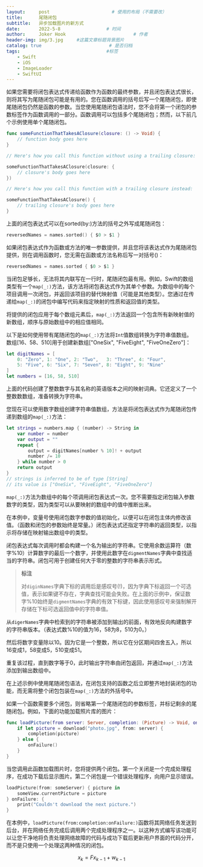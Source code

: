 ```yaml
---
layout:     post                       # 使用的布局（不需要改）
title:      尾随闭包         
subtitle:   异步加载图片的新方式 
date:       2022-5-8                 # 时间
author:     Joker Hook                         # 作者
header-img: img/3.jpg     #这篇文章标题背景图片
catalog: true                         # 是否归档
tags:                                #标签
    - Swift
    - iOS
    - ImageLoader
    - SwiftUI
---
```


如果您需要将闭包表达式传递给函数作为函数的最终参数，并且闭包表达式很长，则将其写为尾随闭包可能是有用的。您在函数调用的括号后写一个尾随闭包，即使尾随闭包仍然是函数的参数。当您使用尾随闭包语法时，您不会将第一个闭包的参数标签作为函数调用的一部分。函数调用可以包括多个尾随闭包；然而，以下前几个示例使用单个尾随闭包。
```swift
func someFunctionThatTakesAClosure(closure: () -> Void) {
    // function body goes here
}

// Here's how you call this function without using a trailing closure:

someFunctionThatTakesAClosure(closure: {
    // closure's body goes here
})

// Here's how you call this function with a trailing closure instead:

someFunctionThatTakesAClosure() {
    // trailing closure's body goes here
}
```

上面的闭包表达式可以在sorted(by:)方法的括号之外写成尾随闭包：
```swift
reversedNames = names.sorted() { $0 > $1 }
```

如果闭包表达式作为函数或方法的唯一参数提供，并且您将该表达式作为尾随闭包提供，则在调用函数时，您无需在函数或方法名称后写一对括号()：
```swift
reversedNames = names.sorted { $0 > $1 }
```

当闭包足够长，无法将其内联写在一行时，尾随闭包最有用。例如，Swift的数组类型有一个`map(_:)`方法，该方法将闭包表达式作为其单个参数。为数组中的每个项目调用一次闭包，并返回该项目的替代映射值（可能是其他类型）。您通过在传递给`map(_:)`的闭包中编写代码来指定映射的性质和返回值的类型。

将提供的闭包应用于每个数组元素后，`map(_:)`方法返回一个包含所有新映射值的新数组，顺序与原始数组中的相应值相同。

以下是如何使用带有尾随闭包的`map(_:)`方法将`Int`值数组转换为字符串值数组。数组[16、58、510]用于创建新数组["OneSix", "FiveEight", "FiveOneZero"]：
```swift
let digitNames = [
    0: "Zero", 1: "One", 2: "Two",   3: "Three", 4: "Four",
    5: "Five", 6: "Six", 7: "Seven", 8: "Eight", 9: "Nine"
]
let numbers = [16, 58, 510]
```

上面的代码创建了整数数字与其名称的英语版本之间的映射词典。它还定义了一个整数数数组，准备转换为字符串。

您现在可以使用数字数组创建字符串值数组，方法是将闭包表达式作为尾随闭包传递到数组的`map(_:)`方法：
```swift
let strings = numbers.map { (number) -> String in
    var number = number
    var output = ""
    repeat {
        output = digitNames[number % 10]! + output
        number /= 10
    } while number > 0
    return output
}
// strings is inferred to be of type [String]
// its value is ["OneSix", "FiveEight", "FiveOneZero"]
```

`map(_:)`方法为数组中的每个项调用闭包表达式一次。您不需要指定闭包输入参数数字的类型，因为类型可以从要映射的数组中的值中推断出来。

在本例中，变量号使用闭包数字参数的值初始化，以便可以在闭包主体内修改该值。（函数和闭包的参数始终是常量。）闭包表达式还指定字符串的返回类型，以指示将存储在映射输出数组中的类型。

闭包表达式每次调用时都会构建一个名为输出的字符串。它使用余数运算符（数字%10）计算数字的最后一个数字，并使用此数字在`digmentNames`字典中查找适当的字符串。闭包可用于创建任何大于零的整数的字符串表示形式。

> **标注**
>
> 对`diginNames`字典下标的调用后是感叹号(!)，因为字典下标返回一个可选值，表示如果键不存在，字典查找可能会失败。在上面的示例中，保证数字%10始终是`digmentNames`字典的有效下标键，因此使用感叹号来强制解开存储在下标可选返回值中的字符串值。

从`digerNames`字典中检索到的字符串被添加到输出的前面，有效地反向构建数字的字符串版本。（表达式数%10的值为16，58为8，510为0。）

然后将数字变量除以10。因为它是一个整数，所以它在分区期间四舍五入，所以16变成1，58变成5，510变成51。

重复该过程，直到数字等于0，此时输出字符串由闭包返回，并通过`map(_:)`方法添加到输出数组中。

在上述示例中使用尾随闭包语法，在闭包支持的函数之后立即整齐地封装闭包的功能，而无需将整个闭包包装在`map(_:)`方法的外括号中。

如果一个函数需要多个闭包，则省略第一个尾随闭包的参数标签，并标记剩余的尾随闭包。例如，下面的功能加载照片库的图片：
```swift
func loadPicture(from server: Server, completion: (Picture) -> Void, onFailure: () -> Void) {
    if let picture = download("photo.jpg", from: server) {
        completion(picture)
    } else {
        onFailure()
    }
}
```

当您调用此函数加载图片时，您将提供两个闭包。第一个关闭是一个完成处理程序，在成功下载后显示图片。第二个闭包是一个错误处理程序，向用户显示错误。
```swift
loadPicture(from: someServer) { picture in
    someView.currentPicture = picture
} onFailure: {
    print("Couldn't download the next picture.")
}
```

在本例中，`loadPicture(from:completion:onFailure:)`函数将其网络任务发送到后台，并在网络任务完成后调用两个完成处理程序之一。以这种方式编写该功能可以让您干净地将负责处理网络故障的代码与成功下载后更新用户界面的代码分开，而不是只使用一个处理这两种情况的闭包。

$$x_k = Fx_{k-1} + w_{k-1}$$

